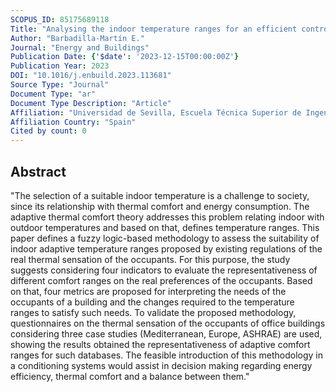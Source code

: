 ```yaml
---
SCOPUS_ID: 85175689118
Title: "Analysing the indoor temperature ranges for an efficient control of HVAC systems"
Author: "Barbadilla-Martín E."
Journal: "Energy and Buildings"
Publication Date: {'$date': '2023-12-15T00:00:00Z'}
Publication Year: 2023
DOI: "10.1016/j.enbuild.2023.113681"
Source Type: "Journal"
Document Type: "ar"
Document Type Description: "Article"
Affiliation: "Universidad de Sevilla, Escuela Técnica Superior de Ingeniería"
Affiliation Country: "Spain"
Cited by count: 0
---
```


## Abstract
"The selection of a suitable indoor temperature is a challenge to society, since its relationship with thermal comfort and energy consumption. The adaptive thermal comfort theory addresses this problem relating indoor with outdoor temperatures and based on that, defines temperature ranges. This paper defines a fuzzy logic-based methodology to assess the suitability of indoor adaptive temperature ranges proposed by existing regulations of the real thermal sensation of the occupants. For this purpose, the study suggests considering four indicators to evaluate the representativeness of different comfort ranges on the real preferences of the occupants. Based on that, four metrics are proposed for interpreting the needs of the occupants of a building and the changes required to the temperature ranges to satisfy such needs. To validate the proposed methodology, questionnaires on the thermal sensation of the occupants of office buildings considering three case studies (Mediterranean, Europe, ASHRAE) are used, showing the results obtained the representativeness of adaptive comfort ranges for such databases. The feasible introduction of this methodology in a conditioning systems would assist in decision making regarding energy efficiency, thermal comfort and a balance between them."
